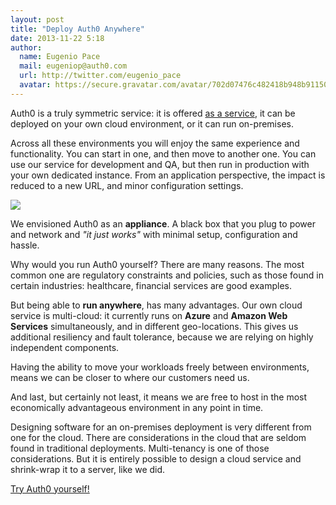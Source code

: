 ```yaml
---
layout: post
title: "Deploy Auth0 Anywhere"
date: 2013-11-22 5:18
author:
  name: Eugenio Pace
  mail: eugeniop@auth0.com
  url: http://twitter.com/eugenio_pace
  avatar: https://secure.gravatar.com/avatar/702d07476c482418b948b911504137a5?s=60
---
```



Auth0 is a truly symmetric service: it is offered [as a service](https://app.auth0.com), it can be deployed on your own cloud environment, or it can run on-premises.

Across all these environments you will enjoy the same experience and functionality. You can start in one, and then move to another one. You can use our service for development and QA, but then run in production with your own dedicated instance. From an application perspective, the impact is reduced to a new URL, and minor configuration settings.

![](https://s3.amazonaws.com/blog.auth0.com/img/ascii-art.png)

<!-- more -->

We envisioned Auth0 as an __appliance__. A black box that you plug to power and network and _"it just works"_ with minimal setup, configuration and hassle.

Why would you run Auth0 yourself? There are many reasons. The most common one are regulatory constraints and policies, such as those found in certain industries: healthcare, financial services are good examples.

But being able to __run anywhere__, has many advantages. Our own cloud service is multi-cloud: it currently runs on __Azure__ and __Amazon Web Services__ simultaneously, and in different geo-locations. This gives us additional resiliency and fault tolerance, because we are relying on highly independent components.

Having the ability to move your workloads freely between environments, means we can be closer to where our customers need us.

And last, but certainly not least, it means we are free to host in the most economically advantageous environment in any point in time.

Designing software for an on-premises deployment is very different from one for the cloud. There are considerations in the cloud that are seldom found in traditional deployments. Multi-tenancy is one of those considerations. But it is entirely possible to design a cloud service and shrink-wrap it to a server, like we did.



[Try Auth0 yourself!](http://www.auth0.com)
